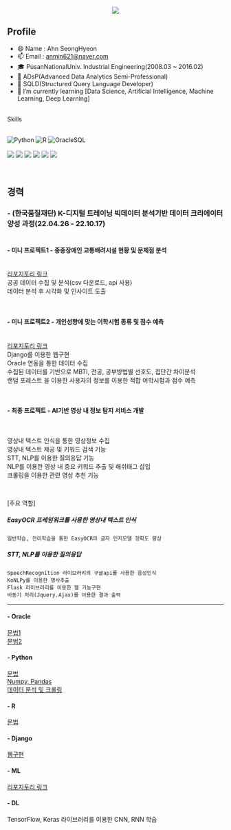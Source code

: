 <!--
**Thxnya/Thxnya** is a ✨ _special_ ✨ repository because its `README.md` (this file) appears on your GitHub profile.

Here are some ideas to get you started:

- 🔭 I’m currently working on ...
- 🌱 I’m currently learning ...
- 👯 I’m looking to collaborate on ...
- 🤔 I’m looking for help with ...
- 💬 Ask me about ...
- 📫 How to reach me: ...
- 😄 Pronouns: ...
- ⚡ Fun fact: ...
-->

<p align='center'>
  <a href="https://github.com/Thxnya">
    <img src="https://capsule-render.vercel.app/api?type=waving&color=gradient&fontColor=FFFFFF&height=300&section=header&text=Ahn%20SeongHyeon&fontSize=50"/>
  </a>
</p>

## Profile
- 😄 Name : Ahn SeongHyeon
- 📫 Email : anmin621@naver.com
- 🎓 PusanNationalUniv. Industrial Engineering(2008.03 ~ 2016.02)
- 📰 ADsP(Advanced Data Analytics Semi-Professional)
- 📰 SQLD(Structured Query Language Developer)
- 🌱 I’m currently learning [Data Science, Artificial Intelligence, Machine Learning, Deep Learning]

<br>
Skills
<br>
<br>

![Python](https://img.shields.io/badge/-Python-3178C6?style=flat-square&logo=Python&logoColor=white)
![R](https://img.shields.io/badge/-R-A8B9CC?style=flat-square&logo=R&logoColor=black)
![OracleSQL](https://img.shields.io/badge/-Oracle-FD5750?style=flat-square&logo=Oracle&logoColor=white)
<br>
<br>
<img src="https://img.shields.io/badge/django-092E20?style=flat-square&logo=django&logoColor=white">
<img src="https://img.shields.io/badge/-Flask-000000?style=flat-square&logo=Flask&logoColor=white">
<img src="https://img.shields.io/badge/html5-E34F26?style=flat-square&logo=html5&logoColor=white">
<img src="https://img.shields.io/badge/css-1572B6?style=flat-square&logo=css3&logoColor=white">
<img src="https://img.shields.io/badge/javascript-F7DF1E?style=flat-square&logo=javascript&logoColor=black">
<img src="https://img.shields.io/badge/bootstrap-7952B3?style=flat-square&logo=bootstrap&logoColor=white">

<br>

## 경력
### - (한국품질재단) K-디지털 트레이닝 빅데이터 분석기반 데이터 크리에이터 양성 과정(22.04.26 - 22.10.17)<br><br>
    
  #### - 미니 프로젝트1 - 중증장애인 교통배려시설 현황 및 문제점 분석<br/><br>
  <a href="https://github.com/Thxnya/MiniProject01" target="_blank"> 리포지토리 링크 </a><br/>
  공공 데이터 수집 및 분석(csv 다운로드, api 사용)<br/>
  데이터 분석 후 시각화 및 인사이트 도출
  
  <br>
  
  #### - 미니 프로젝트2 - 개인성향에 맞는 어학시험 종류 및 점수 예측<br/><br>
  <a href="https://github.com/Thxnya/MiniProject02" target="_blank"> 리포지토리 링크 </a><br/>
  Django를 이용한 웹구현<br/>
  Oracle 연동을 통한 데이터 수집<br/>
  수집된 데이터를 기반으로 MBTI, 전공, 공부방법별 선호도, 집단간 차이분석<br/>
  랜덤 포레스트 을 이용한 사용자의 정보를 이용한 적합 어학시험과 점수 예측
  
  <br>
  
  #### - 최종 프로젝트 - AI기반 영상 내 정보 탐지 서비스 개발<br>
  
  <br>
  
  영상내 텍스트 인식을 통한 영상정보 수집<br>
  영상내 텍스트 제공 및 키워드 검색 기능<br>
  STT, NLP를 이용한 질의응답 기능<br>
  NLP를 이용한 영상 내 중요 키워드 추출 및 해쉬태그 삽입<br>
  크롤링을 이용한 관련 영상 추천 기능<br>
  
  <br>
  
  [주요 역할]
  
  ##### EasyOCR 프레임워크를 사용한 영상내 텍스트 인식<br/>
    일반학습, 전이학습을 통한 EasyOCR의 글자 인지모델 정확도 향상

  ##### STT, NLP를 이용한 질의응답<br/>
    SpeechRecognition 라이브러리의 구글api를 사용한 음성인식
    KoNLPy를 이용한 명사추출
    Flask 라이브러리를 이용한 웹 기능구현
    비동기 처리(Jquery.Ajax)를 이용한 결과 출력

---

#### - Oracle<br/>
  [문법1](https://github.com/Thxnya/StudyOracle)<br/>
  [문법2](https://github.com/Thxnya/StudyOracle22.07)
  
  #### - Python<br/>
  [문법](https://github.com/Thxnya/StudyPython22)<br/>
  [Numpy, Pandas](https://github.com/Thxnya/StudyPython22.05)<br/>
  [데이터 분석 및 크롤링](https://github.com/Thxnya/StudyPython22.06)
  
  #### - R<br/>
  [문법](https://github.com/Thxnya/StudyR)
  
  #### - Django<br/>
  [웹구현](https://github.com/Thxnya/StudyDjango22.07)
  
  #### - ML<br/>
  [리포지토리 링크](https://github.com/Thxnya/StudyML22.08)
  
  #### - DL<br/>
  TensorFlow, Keras 라이브러리를 이용한 CNN, RNN 학습
